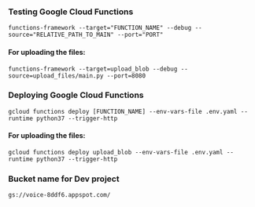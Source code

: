 ### Testing Google Cloud Functions
```
functions-framework --target="FUNCTION_NAME" --debug --source="RELATIVE_PATH_TO_MAIN" --port="PORT"
```
#### For uploading the files:
```
functions-framework --target=upload_blob --debug --source=upload_files/main.py --port=8080
```

### Deploying Google Cloud Functions
```
gcloud functions deploy [FUNCTION_NAME] --env-vars-file .env.yaml --runtime python37 --trigger-http
```

#### For uploading the files:
```
gcloud functions deploy upload_blob --env-vars-file .env.yaml --runtime python37 --trigger-http
```


### Bucket name for Dev project
```
gs://voice-8ddf6.appspot.com/
```